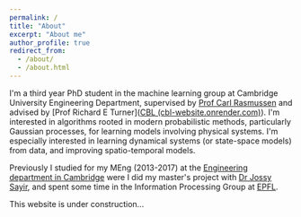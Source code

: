 ```yaml
---
permalink: /
title: "About"
excerpt: "About me"
author_profile: true
redirect_from: 
  - /about/
  - /about.html
---
```


I'm a third year PhD student in the machine learning group at Cambridge University Engineering Department, supervised by [Prof Carl Rasmussen](https://cbl-website.onrender.com/people/cer54) and advised by [Prof Richard E Turner]([CBL (cbl-website.onrender.com)](https://cbl-website.onrender.com/people/ret26)). I'm interested in algorithms rooted in modern probabilistic methods, particularly Gaussian processes, for learning models involving physical systems. I'm especially interested in learning dynamical systems (or state-space models) from data, and improving spatio-temporal models.

Previously I studied for my MEng (2013-2017) at the [Engineering department in Cambridge](https://www.undergraduate.study.cam.ac.uk/courses/engineering) were I did my master's project with [Dr Jossy Sayir](https://www-sigproc.eng.cam.ac.uk/Main/JS851), and spent some time in the Information Processing Group at [EPFL](https://www.epfl.ch/schools/ic/ipg/).

This website is under construction...   
